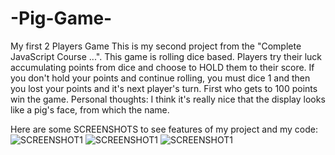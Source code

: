 # -Pig-Game-
My first 2 Players Game
This is my second project from the "Complete JavaScript Course ...". This game is rolling dice based. Players try their luck accumulating points from dice and choose to HOLD them to their score. If you don't hold your points and continue rolling, you must dice 1 and then you lost your points and it's next player's turn. First who gets to 100 points win the game. 
Personal thoughts: I think it's really nice that the display looks like a pig's face, from which the name. 

Here are some SCREENSHOTS to see features of my project and my code:
![SCREENSHOT1](/.piggame1.png)
![SCREENSHOT1](/.piggame2.png)
![SCREENSHOT1](/.piggame3.png)
